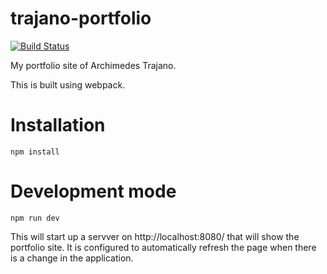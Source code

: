 # trajano-portfolio

[![Build Status](https://travis-ci.org/trajano/trajano-portfolio.svg?branch=master)](https://travis-ci.org/trajano/trajano-portfolio)

My portfolio site of Archimedes Trajano.

This is built using webpack.

# Installation

`npm install`

# Development mode

`npm run dev`

This will start up a servver on http://localhost:8080/ that will show the portfolio site.  It is configured to automatically refresh the page when there is a change in the application.
